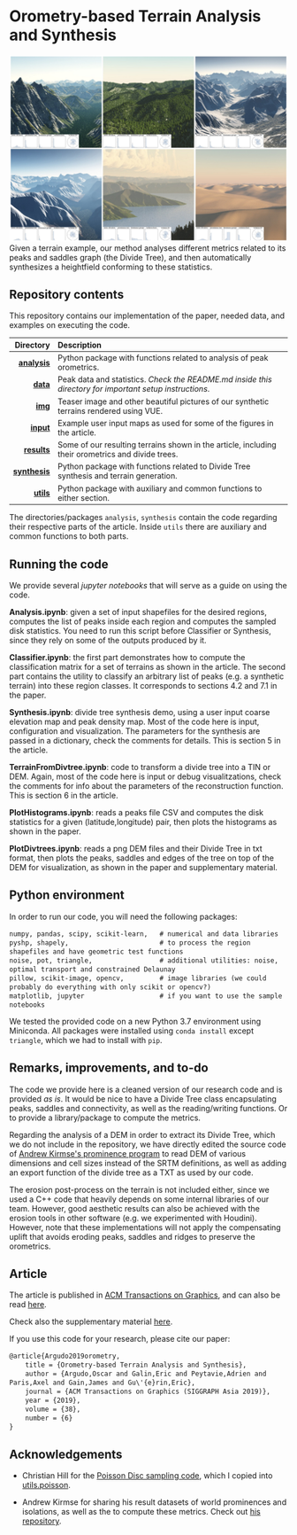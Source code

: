 # Orometry-based Terrain Analysis and Synthesis
![Teaser image](./img/teaser.jpg)
Given a terrain example, our method analyses different metrics related to its peaks and saddles graph (the Divide Tree), and then automatically synthesizes a heightfield conforming to these statistics.


## Repository contents

This repository contains our implementation of the paper, needed data, and examples on executing the code.

| Directory | Description |
| ---: | :--- |
| **[analysis](./analysis)**  | Python package with functions related to analysis of peak orometrics. |
| **[data](./data)**  | Peak data and statistics. *Check the README.md inside this directory for important setup instructions*. |
| **[img](./img)**  | Teaser image and other beautiful pictures of our synthetic terrains rendered using VUE. |
| **[input](./input)**  | Example user input maps as used for some of the figures in the article. |
| **[results](./results)**  | Some of our resulting terrains shown in the article, including their orometrics and divide trees. |
| **[synthesis](./synthesis)**  | Python package with functions related to Divide Tree synthesis and terrain generation. |
| **[utils](./utils)**  | Python package with auxiliary and common functions to either section. |

The directories/packages ``analysis``, ``synthesis`` contain the code regarding their respective parts of the article. Inside ``utils`` there are auxiliary and common functions to both parts.


## Running the code

We provide several *jupyter notebooks* that will serve as a guide on using the code.

**Analysis.ipynb**: given a set of input shapefiles for the desired regions, computes the list of peaks inside each region and computes the sampled disk statistics. You need to run this script before Classifier or Synthesis, since they rely on some of the outputs produced by it. 

**Classifier.ipynb**: the first part demonstrates how to compute the classification matrix for a set of terrains as shown in the article. The second part contains the utility to classify an arbitrary list of peaks (e.g. a synthetic terrain) into these region classes. It corresponds to sections 4.2 and 7.1 in the paper.

**Synthesis.ipynb**: divide tree synthesis demo, using a user input coarse elevation map and peak density map. Most of the code here is input, configuration and visualization. The parameters for the synthesis are passed in a dictionary, check the comments for details. This is section 5 in the article.

**TerrainFromDivtree.ipynb**: code to transform a divide tree into a TIN or DEM. Again, most of the code here is input or debug visualitzations, check the comments for info about the parameters of the reconstruction function. This is section 6 in the article.

**PlotHistograms.ipynb**: reads a peaks file CSV and computes the disk statistics for a given (latitude,longitude) pair, then plots the histograms as shown in the paper.

**PlotDivtrees.ipynb**: reads a png DEM files and their Divide Tree in txt format, then plots the peaks, saddles and edges of the tree on top of the DEM for visualization, as shown in the paper and supplementary material.


## Python environment

In order to run our code, you will need the following packages:
```
numpy, pandas, scipy, scikit-learn,   # numerical and data libraries
pyshp, shapely,                       # to process the region shapefiles and have geometric test functions
noise, pot, triangle,                 # additional utilities: noise, optimal transport and constrained Delaunay
pillow, scikit-image, opencv,         # image libraries (we could probably do everything with only scikit or opencv?)
matplotlib, jupyter                   # if you want to use the sample notebooks
```

We tested the provided code on a new Python 3.7 environment using Miniconda. All packages were installed using ``conda install`` except ``triangle``, which we had to install with ``pip``. 


## Remarks, improvements, and to-do

The code we provide here is a cleaned version of our research code and is provided *as is*. It would be nice to have a Divide Tree class encapsulating peaks, saddles and connectivity, as well as the reading/writing functions. Or to provide a library/package to compute the metrics.

Regarding the analysis of a DEM in order to extract its Divide Tree, which we do not include in the repository, we have directly edited the source code of [Andrew Kirmse's prominence program](https://github.com/akirmse/mountains) to read DEM of various dimensions and cell sizes instead of the SRTM definitions, as well as adding an export function of the divide tree as a TXT as used by our code. 

The erosion post-process on the terrain is not included either, since we used a C++ code that heavily depends on some internal libraries of our team. However, good aesthetic results can also be achieved with the erosion tools in other software (e.g. we experimented with Houdini). However, note that these implementations will not apply the compensating uplift that avoids eroding peaks, saddles and ridges to preserve the orometrics.


## Article

The article is published in [ACM Transactions on Graphics](https://doi.org/10.1145/3355089.3356535), and can also be read [here](https://hal.archives-ouvertes.fr/hal-02326472/document).

Check also the supplementary material [here](https://dl.acm.org/ft_gateway.cfm?id=3356535&type=zip&path=%2F3360000%2F3356535%2Fsupp%2Fa199%2Dargudo%2Ezip&supp=1&dwn=1).

If you use this code for your research, please cite our paper:
```
@article{Argudo2019orometry,
    title = {Orometry-based Terrain Analysis and Synthesis},
    author = {Argudo,Oscar and Galin,Eric and Peytavie,Adrien and Paris,Axel and Gain,James and Gu\'{e}rin,Eric},
    journal = {ACM Transactions on Graphics (SIGGRAPH Asia 2019)},
    year = {2019},
    volume = {38},
    number = {6}
}
```

## Acknowledgements

* Christian Hill for the [Poisson Disc sampling code](https://scipython.com/blog/power-spectra-for-blue-and-uniform-noise/), which I copied into [utils.poisson](./utils/poisson.py).

* Andrew Kirmse for sharing his result datasets of world prominences and isolations, as well as the to compute these metrics. Check out [his repository](https://github.com/akirmse/mountains).